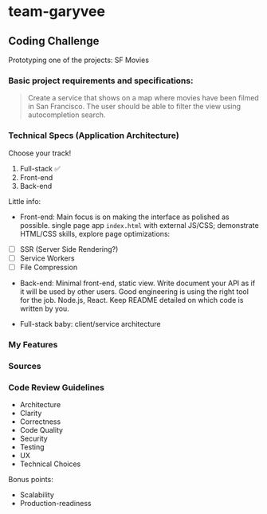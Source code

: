 # team-garyvee

## Coding Challenge
Prototyping one of the projects: SF Movies

### Basic project requirements and specifications:
> Create a service that shows on a map where movies have been filmed in San Francisco. The user should be able to filter the view using autocompletion search.

### Technical Specs (Application Architecture)
Choose your track!
1. Full-stack :white_check_mark:
2. Front-end
3. Back-end

Little info:
- Front-end: Main focus is on making the interface as polished as possible. single page app `index.html` with external JS/CSS; demonstrate HTML/CSS skills, explore page optimizations: 
- [ ] SSR (Server Side Rendering?)
- [ ] Service Workers
- [ ] File Compression

- Back-end: Minimal front-end, static view. Write document your API as if it will be used by other users. Good engineering is using the right tool for the job. Node.js, React. Keep README detailed on which code is written by you.

- Full-stack baby: client/service architecture

 
### My Features


### Sources

### Code Review Guidelines
* Architecture
* Clarity 
* Correctness 
* Code Quality
* Security
* Testing
* UX
* Technical Choices

Bonus points:
* Scalability
* Production-readiness
